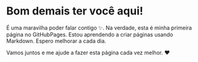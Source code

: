 # Bom demais ter você aqui!

É uma maravilha poder falar contigo :sparkles:. Na verdade, esta é minha primeira página no GitHubPages. Estou aprendendo a criar páginas usando Markdown. Espero melhorar a cada dia.

Vamos juntos e me ajude a fazer esta página cada vez melhor. :heart:
